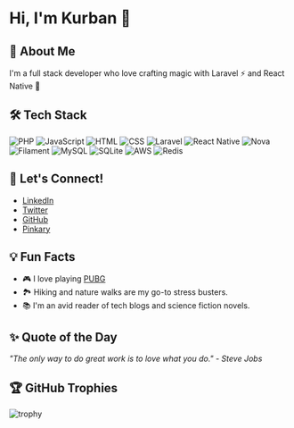 # Hi, I'm Kurban 👋

## 🚀 About Me
I'm a full stack developer who love crafting magic with Laravel ⚡ and React Native 🚀

## 🛠 Tech Stack
![PHP](https://img.shields.io/badge/-PHP-777BB4?style=for-the-badge&logo=php&logoColor=white)
![JavaScript](https://img.shields.io/badge/-JavaScript-F7DF1E?style=for-the-badge&logo=javascript&logoColor=black)
![HTML](https://img.shields.io/badge/-HTML5-E34F26?style=for-the-badge&logo=html5&logoColor=white)
![CSS](https://img.shields.io/badge/-CSS3-1572B6?style=for-the-badge&logo=css3&logoColor=white)
![Laravel](https://img.shields.io/badge/-Laravel-FF2D20?style=for-the-badge&logo=laravel&logoColor=white)
![React Native](https://img.shields.io/badge/-React%20Native-61DAFB?style=for-the-badge&logo=react&logoColor=black)
![Nova](https://img.shields.io/badge/-Nova-FF2D20?style=for-the-badge&logo=laravel&logoColor=white)
![Filament](https://img.shields.io/badge/-Filament-EB5757?style=for-the-badge&logo=tailwind-css&logoColor=white)
![MySQL](https://img.shields.io/badge/-MySQL-4479A1?style=for-the-badge&logo=mysql&logoColor=white)
![SQLite](https://img.shields.io/badge/-SQLite-003B57?style=for-the-badge&logo=sqlite&logoColor=white)
![AWS](https://img.shields.io/badge/-AWS-232F3E?style=for-the-badge&logo=amazon&logoColor=white)
![Redis](https://img.shields.io/badge/-Redis-DC382D?style=for-the-badge&logo=redis&logoColor=white)



## 💬 Let's Connect!
- [LinkedIn](https://www.linkedin.com/in/kurbanatabinen)
- [Twitter](https://twitter.com/kurbanatabinen)
- [GitHub](https://github.com/kurbanatabinen)
- [Pinkary](https://pinkary.com/@kurban)

## 💡 Fun Facts
- 🎮 I love playing [PUBG](https://pubg.report/players/account.825fb9749508411b9db3a3f988f9d93d)
- 🏞️ Hiking and nature walks are my go-to stress busters.
- 📚 I'm an avid reader of tech blogs and science fiction novels.

## ✨ Quote of the Day
_"The only way to do great work is to love what you do." - Steve Jobs_


## 🏆 GitHub Trophies
![trophy](https://github-profile-trophy.vercel.app/?username=kurbanatabinen&theme=onedark)
